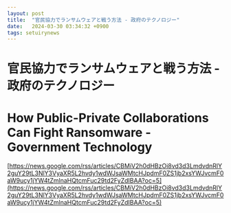 ```yaml
---
layout: post
title:  "官民協力でランサムウェアと戦う方法 - 政府のテクノロジー"
date:   2024-03-30 03:34:32 +0900
tags: setuirynews 
---
```


# 官民協力でランサムウェアと戦う方法 - 政府のテクノロジー



# How Public-Private Collaborations Can Fight Ransomware - Government Technology

[https://news.google.com/rss/articles/CBMiV2h0dHBzOi8vd3d3LmdvdnRlY2guY29tL3NlY3VyaXR5L2hvdy1wdWJsaWMtcHJpdmF0ZS1jb2xsYWJvcmF0aW9ucy1jYW4tZmlnaHQtcmFuc29td2FyZdIBAA?oc=5](https://news.google.com/rss/articles/CBMiV2h0dHBzOi8vd3d3LmdvdnRlY2guY29tL3NlY3VyaXR5L2hvdy1wdWJsaWMtcHJpdmF0ZS1jb2xsYWJvcmF0aW9ucy1jYW4tZmlnaHQtcmFuc29td2FyZdIBAA?oc=5)

